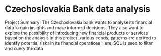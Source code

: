 # Czechoslovakia Bank data analysis
Project Summary:
The Czechoslovakia bank wants to analyse its financial data to gain insights and make informed decisions. 
They also want to explore the possibility of introducing new financial products or services based on the analysis 
In this project ,various trends, patterns are derived to identify potential risks in its financial operations
Here, SQL is used to filter and query the data
